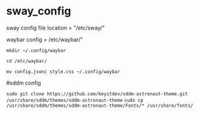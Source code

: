 # sway_config
sway config file location = "/etc/sway/"

waybar config = /etc/waybar/"

```mkdir ~/.config/waybar```

```cd /etc/waybar/```

```mv config.jsonc style.css ~/.config/waybar```

#sddm config

```sudo git clone https://github.com/keyitdev/sddm-astronaut-theme.git /usr/share/sddm/themes/sddm-astronaut-theme```
```sudo cp /usr/share/sddm/themes/sddm-astronaut-theme/Fonts/* /usr/share/fonts/```

